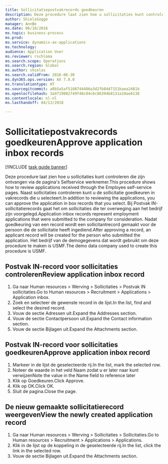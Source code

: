 ```yaml
--- 
title: Sollicitatiepostvakrecords goedkeuren
description: Deze procedure laat zien hoe u sollicitaties kunt controleren die zijn ontvangen via de pagina's Selfservice werknemer.
author: ShielaSogge
manager: AnnBe
ms.date: 06/10/2016
ms.topic: business-process
ms.prod: 
ms.service: dynamics-ax-applications
ms.technology: 
audience: Application User
ms.reviewer: rschloma
ms.search.scope: Operations
ms.search.region: Global
ms.author: shielas
ms.search.validFrom: 2016-06-30
ms.dyn365.ops.version: AX 7.0.0
ms.translationtype: HT
ms.sourcegitcommit: a8b5a5af5108744406a3d2fb84d7151baea2481b
ms.openlocfilehash: 3a9719082749f48c04c6c86394b8131a10ae6138
ms.contentlocale: nl-nl
ms.lasthandoff: 04/13/2018

---
```

# <a name="approve-application-inbox-records"></a><span data-ttu-id="1b744-103">Sollicitatiepostvakrecords goedkeuren</span><span class="sxs-lookup"><span data-stu-id="1b744-103">Approve application inbox records</span></span>

[!INCLUDE [task guide banner](../../includes/task-guide-banner.md)]

<span data-ttu-id="1b744-104">Deze procedure laat zien hoe u sollicitaties kunt controleren die zijn ontvangen via de pagina's Selfservice werknemer.</span><span class="sxs-lookup"><span data-stu-id="1b744-104">This procedure shows how to review applications received through the Employee self-service pages.</span></span> <span data-ttu-id="1b744-105">Naast sollicitaties controleren kunt u de sollicitatie goedkeuren in vakrecords die u selecteert.</span><span class="sxs-lookup"><span data-stu-id="1b744-105">In addition to reviewing the applications, you can approve the application in box records that you select.</span></span> <span data-ttu-id="1b744-106">Bij Postvak IN-sollicitatierecords gaat het om sollicitaties die ter overweging aan het bedrijf zijn voorgelegd.</span><span class="sxs-lookup"><span data-stu-id="1b744-106">Application inbox records represent employment applications that were submitted to the company for consideration.</span></span> <span data-ttu-id="1b744-107">Nadat goedkeuring van een record wordt een sollicitantrecord gemaakt voor de persoon die de sollicitatie heeft ingediend.</span><span class="sxs-lookup"><span data-stu-id="1b744-107">After approving a record, an applicant record will be created for the person who submitted the application.</span></span> <span data-ttu-id="1b744-108">Het bedrijf van de demogegevens dat wordt gebruikt om deze procedure te maken is USMF.</span><span class="sxs-lookup"><span data-stu-id="1b744-108">The demo data company used to create this procedure is USMF.</span></span>


## <a name="review-application-inbox-record"></a><span data-ttu-id="1b744-109">Postvak IN-record voor sollicitaties controleren</span><span class="sxs-lookup"><span data-stu-id="1b744-109">Review application inbox record</span></span>
1. <span data-ttu-id="1b744-110">Ga naar Human resources > Werving > Sollicitaties > Postvak IN sollicitaties.</span><span class="sxs-lookup"><span data-stu-id="1b744-110">Go to Human resources > Recruitment > Applications > Application inbox.</span></span>
2. <span data-ttu-id="1b744-111">Zoek en selecteer de gewenste record in de lijst.</span><span class="sxs-lookup"><span data-stu-id="1b744-111">In the list, find and select the desired record.</span></span>
3. <span data-ttu-id="1b744-112">Vouw de sectie Adressen uit.</span><span class="sxs-lookup"><span data-stu-id="1b744-112">Expand the Addresses section.</span></span>
4. <span data-ttu-id="1b744-113">Vouw de sectie Contactpersoon uit.</span><span class="sxs-lookup"><span data-stu-id="1b744-113">Expand the Contact information section.</span></span>
5. <span data-ttu-id="1b744-114">Vouw de sectie Bijlagen uit.</span><span class="sxs-lookup"><span data-stu-id="1b744-114">Expand the Attachments section.</span></span>

## <a name="approve-application-inbox-record"></a><span data-ttu-id="1b744-115">Postvak IN-record voor sollicitaties goedkeuren</span><span class="sxs-lookup"><span data-stu-id="1b744-115">Approve application inbox record</span></span>
1. <span data-ttu-id="1b744-116">Markeer in de lijst de geselecteerde rij.</span><span class="sxs-lookup"><span data-stu-id="1b744-116">In the list, mark the selected row.</span></span>
2. <span data-ttu-id="1b744-117">Noteer de waarde in het veld Naam zodat u er later naar kunt verwijzen</span><span class="sxs-lookup"><span data-stu-id="1b744-117">Note the value in the Name field to reference later</span></span>
3. <span data-ttu-id="1b744-118">Klik op Goedkeuren.</span><span class="sxs-lookup"><span data-stu-id="1b744-118">Click Approve.</span></span>
4. <span data-ttu-id="1b744-119">Klik op OK.</span><span class="sxs-lookup"><span data-stu-id="1b744-119">Click OK.</span></span>
5. <span data-ttu-id="1b744-120">Sluit de pagina.</span><span class="sxs-lookup"><span data-stu-id="1b744-120">Close the page.</span></span>

## <a name="view-the-newly-created-application-record"></a><span data-ttu-id="1b744-121">De nieuw gemaakte sollicitatierecord weergeven</span><span class="sxs-lookup"><span data-stu-id="1b744-121">View the newly created application record</span></span>
1. <span data-ttu-id="1b744-122">Ga naar Human resources > Werving > Sollicitaties > Sollicitaties.</span><span class="sxs-lookup"><span data-stu-id="1b744-122">Go to Human resources > Recruitment > Applications > Applications.</span></span>
2. <span data-ttu-id="1b744-123">Klik in de lijst op de koppeling in de geselecteerde rij.</span><span class="sxs-lookup"><span data-stu-id="1b744-123">In the list, click the link in the selected row.</span></span>
3. <span data-ttu-id="1b744-124">Vouw de sectie Bijlagen uit.</span><span class="sxs-lookup"><span data-stu-id="1b744-124">Expand the Attachments section.</span></span>



